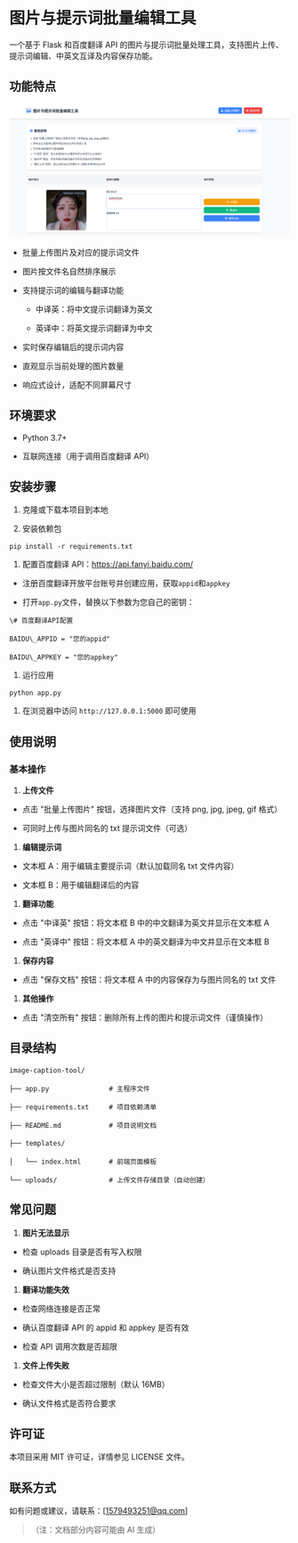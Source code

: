 # 图片与提示词批量编辑工具

一个基于 Flask 和百度翻译 API 的图片与提示词批量处理工具，支持图片上传、提示词编辑、中英文互译及内容保存功能。

## 功能特点
![文档截图](./example.png)


*   批量上传图片及对应的提示词文件

*   图片按文件名自然排序展示

*   支持提示词的编辑与翻译功能


    *   中译英：将中文提示词翻译为英文

    *   英译中：将英文提示词翻译为中文

*   实时保存编辑后的提示词内容

*   直观显示当前处理的图片数量

*   响应式设计，适配不同屏幕尺寸

## 环境要求



*   Python 3.7+

*   互联网连接（用于调用百度翻译 API）

## 安装步骤



1.  克隆或下载本项目到本地

2.  安装依赖包



```
pip install -r requirements.txt
```



1.  配置百度翻译 API：https://api.fanyi.baidu.com/

*   注册百度翻译开放平台账号并创建应用，获取`appid`和`appkey`

*   打开`app.py`文件，替换以下参数为您自己的密钥：



```
\# 百度翻译API配置

BAIDU\_APPID = "您的appid"

BAIDU\_APPKEY = "您的appkey"
```



1.  运行应用



```
python app.py
```



1.  在浏览器中访问 `http://127.0.0.1:5000` 即可使用

## 使用说明

### 基本操作



1.  **上传文件**

*   点击 "批量上传图片" 按钮，选择图片文件（支持 png, jpg, jpeg, gif 格式）

*   可同时上传与图片同名的 txt 提示词文件（可选）

1.  **编辑提示词**

*   文本框 A：用于编辑主要提示词（默认加载同名 txt 文件内容）

*   文本框 B：用于编辑翻译后的内容

1.  **翻译功能**

*   点击 "中译英" 按钮：将文本框 B 中的中文翻译为英文并显示在文本框 A

*   点击 "英译中" 按钮：将文本框 A 中的英文翻译为中文并显示在文本框 B

1.  **保存内容**

*   点击 "保存文档" 按钮：将文本框 A 中的内容保存为与图片同名的 txt 文件

1.  **其他操作**

*   点击 "清空所有" 按钮：删除所有上传的图片和提示词文件（谨慎操作）

## 目录结构



```
image-caption-tool/

├── app.py               # 主程序文件

├── requirements.txt     # 项目依赖清单

├── README.md            # 项目说明文档

├── templates/

│   └── index.html       # 前端页面模板

└── uploads/             # 上传文件存储目录（自动创建）
```

## 常见问题



1.  **图片无法显示**

*   检查 uploads 目录是否有写入权限

*   确认图片文件格式是否支持

1.  **翻译功能失效**

*   检查网络连接是否正常

*   确认百度翻译 API 的 appid 和 appkey 是否有效

*   检查 API 调用次数是否超限

1.  **文件上传失败**

*   检查文件大小是否超过限制（默认 16MB）

*   确认文件格式是否符合要求

## 许可证

本项目采用 MIT 许可证，详情参见 LICENSE 文件。

## 联系方式

如有问题或建议，请联系：\[1579493251@qq.com]

> （注：文档部分内容可能由 AI 生成）
